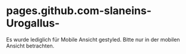 # pages.github.com-slaneins-Urogallus-

Es wurde lediglich für Mobile Ansicht gestyled. Bitte nur in der mobilen Ansicht betrachten. 
